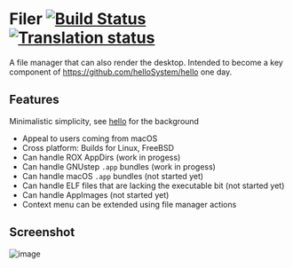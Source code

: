 # Filer [![Build Status](https://api.cirrus-ci.com/github/helloSystem/Filer.svg)](https://cirrus-ci.com/github/helloSystem/Filer) [![Translation status](https://hosted.weblate.org/widgets/hellosystem/-/filer/svg-badge.svg)](https://hosted.weblate.org/engage/hellosystem/)

A file manager that can also render the desktop. Intended to become a key component of https://github.com/helloSystem/hello one day.

## Features

Minimalistic simplicity, see [hello](https://github.com/probonopd/hello) for the background

* Appeal to users coming from macOS
* Cross platform: Builds for Linux, FreeBSD
* Can handle ROX AppDirs (work in progess)
* Can handle GNUstep `.app` bundles (work in progess)
* Can handle macOS `.app` bundles (not started yet)
* Can handle ELF files that are lacking the executable bit (not started yet)
* Can handle AppImages (not started yet)
* Context menu can be extended using file manager actions

## Screenshot

![image](https://user-images.githubusercontent.com/2480569/95656231-2d742980-0b0d-11eb-9b85-b4500a518862.png)
